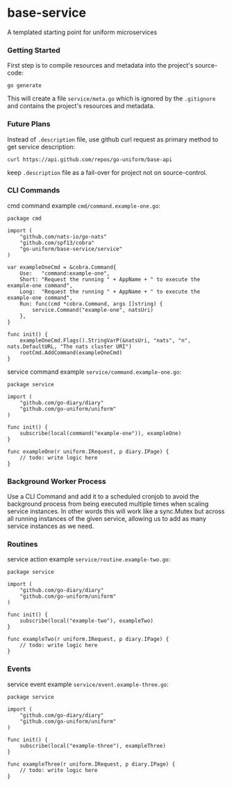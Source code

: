 # base-service
A templated starting point for uniform microservices

### Getting Started
First step is to compile resources and metadata into the project's source-code:
```
go generate
```
This will create a file `service/meta.go` which is ignored by the `.gitignore` and contains the project's resources and metadata.

### Future Plans
Instead of `.description` file, use github curl request as primary method to get service description:
```
curl https://api.github.com/repos/go-uniform/base-api
``` 
keep `.description` file as a fail-over for project not on source-control.

### CLI Commands

cmd command example `cmd/command.example-one.go`:
```
package cmd

import (
	"github.com/nats-io/go-nats"
	"github.com/spf13/cobra"
	"go-uniform/base-service/service"
)

var exampleOneCmd = &cobra.Command{
	Use:   "command:example-one",
	Short: "Request the running " + AppName + " to execute the example-one command",
	Long:  "Request the running " + AppName + " to execute the example-one command",
	Run: func(cmd *cobra.Command, args []string) {
		service.Command("example-one", natsUri)
	},
}

func init() {
	exampleOneCmd.Flags().StringVarP(&natsUri, "nats", "n", nats.DefaultURL, "The nats cluster URI")
	rootCmd.AddCommand(exampleOneCmd)
}
```

service command example `service/command.example-one.go`:
```
package service

import (
	"github.com/go-diary/diary"
	"github.com/go-uniform/uniform"
)

func init() {
	subscribe(local(command("example-one")), exampleOne)
}

func exampleOne(r uniform.IRequest, p diary.IPage) {
	// todo: write logic here
}
```

### Background Worker Process

Use a CLI Command and add it to a scheduled cronjob to avoid the background process from being executed multiple times when scaling service instances.
In other words this will work like a sync.Mutex but across all running instances of the given service, allowing us to add as many service instances as we need.

### Routines

service action example `service/routine.example-two.go`:
```
package service

import (
	"github.com/go-diary/diary"
	"github.com/go-uniform/uniform"
)

func init() {
	subscribe(local("example-two"), exampleTwo)
}

func exampleTwo(r uniform.IRequest, p diary.IPage) {
	// todo: write logic here
}
```

### Events

service event example `service/event.example-three.go`:
```
package service

import (
	"github.com/go-diary/diary"
	"github.com/go-uniform/uniform"
)

func init() {
	subscribe(local("example-three"), exampleThree)
}

func exampleThree(r uniform.IRequest, p diary.IPage) {
	// todo: write logic here
}
```